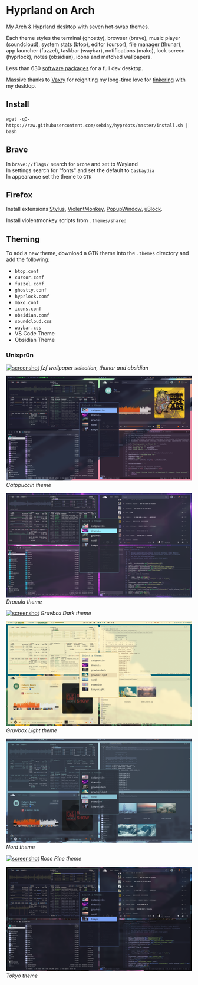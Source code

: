 # Hyprland on Arch

My Arch & Hyprland desktop with seven hot-swap themes.

Each theme styles the terminal (ghostty), browser (brave), music player (soundcloud), system stats (btop), editor (cursor), file manager (thunar), app launcher (fuzzel), taskbar (waybar), notifications (mako), lock screen (hyprlock), notes (obsidian), icons and matched wallpapers.

Less than 630 [software packages](https://raw.githubusercontent.com/sebday/hyprdots/refs/heads/master/packages.txt) for a full dev desktop.

Massive thanks to [Vaxry](https://blog.vaxry.net/) for reigniting my long-time love for [tinkering](https://sebday.dev/desktop-appreciation/) with my desktop.

## Install 

`wget -qO- https://raw.githubusercontent.com/sebday/hyprdots/master/install.sh | bash`

## Brave

In `brave://flags/` search for `ozone` and set to Wayland  
In settings search for "fonts" and set the default to `Caskaydia`  
In appearance set the theme to `GTK`

## Firefox

Install extensions [Stylus](https://addons.mozilla.org/en-GB/firefox/addon/styl-us/),
[ViolentMonkey](https://addons.mozilla.org/en-US/firefox/addon/violentmonkey/), 
[PopupWindow](https://addons.mozilla.org/en-GB/firefox/addon/popup-window/), 
[uBlock](https://github.com/gorhill/uBlock#ublock-origin).

Install violentmonkey scripts from `.themes/shared`

## Theming

To add a new theme, download a GTK theme into the `.themes` directory and add the following:

- `btop.conf`
- `cursor.conf`
- `fuzzel.conf`
- `ghostty.conf`
- `hyprlock.conf`
- `mako.conf`
- `icons.conf`
- `obsidian.conf`
- `soundcloud.css`
- `waybar.css`
- VS Code Theme
- Obsidian Theme


### Unixpr0n

[![screenshot](https://raw.githubusercontent.com/sebday/hyprdots/refs/heads/master/.config/hypr/screens/hypr_dracula_screenshot1.png)](https://raw.githubusercontent.com/sebday/hyprdots/refs/heads/master/.config/hypr/screens/hypr_dracula_screenshot1.png)
*fzf wallpaper selection, thunar and obsidian*

[![screenshot](https://raw.githubusercontent.com/sebday/hyprdots/refs/heads/master/.config/hypr/screens/theme_catppuccin.png)](https://raw.githubusercontent.com/sebday/hyprdots/refs/heads/master/.config/hypr/screens/theme_catppuccin.png)
*Catppuccin theme*

[![screenshot](https://raw.githubusercontent.com/sebday/hyprdots/refs/heads/master/.config/hypr/screens/theme_dracula.png)](https://raw.githubusercontent.com/sebday/hyprdots/refs/heads/master/.config/hypr/screens/theme_dracula.png)
*Dracula theme*

[![screenshot](https://raw.githubusercontent.com/sebday/hyprdots/refs/heads/master/.config/hypr/screens/theme_gruvboxdark.png)](https://raw.githubusercontent.com/sebday/hyprdots/refs/heads/master/.config/hypr/screens/theme_gruvboxdark.png)
*Gruvbox Dark theme*

[![screenshot](https://raw.githubusercontent.com/sebday/hyprdots/refs/heads/master/.config/hypr/screens/theme_gruvboxlight.png)](https://raw.githubusercontent.com/sebday/hyprdots/refs/heads/master/.config/hypr/screens/theme_gruvboxlight.png)
*Gruvbox Light theme*

[![screenshot](https://raw.githubusercontent.com/sebday/hyprdots/refs/heads/master/.config/hypr/screens/theme_nord.png)](https://raw.githubusercontent.com/sebday/hyprdots/refs/heads/master/.config/hypr/screens/theme_nord.png)
*Nord theme*

[![screenshot](https://raw.githubusercontent.com/sebday/hyprdots/refs/heads/master/.config/hypr/screens/theme_rosepine.png)](https://raw.githubusercontent.com/sebday/hyprdots/refs/heads/master/.config/hypr/screens/theme_rosepine.png)
*Rose Pine theme*

[![screenshot](https://raw.githubusercontent.com/sebday/hyprdots/refs/heads/master/.config/hypr/screens/theme_tokyo.png)](https://raw.githubusercontent.com/sebday/hyprdots/refs/heads/master/.config/hypr/screens/theme_tokyo.png)
*Tokyo theme*
